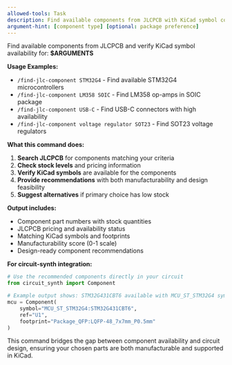 ```yaml
---
allowed-tools: Task
description: Find available components from JLCPCB with KiCad symbol compatibility
argument-hint: [component type] [optional: package preference]
---
```


Find available components from JLCPCB and verify KiCad symbol availability for: **$ARGUMENTS**

**Usage Examples:**
- `/find-jlc-component STM32G4` - Find available STM32G4 microcontrollers
- `/find-jlc-component LM358 SOIC` - Find LM358 op-amps in SOIC package
- `/find-jlc-component USB-C` - Find USB-C connectors with high availability
- `/find-jlc-component voltage regulator SOT23` - Find SOT23 voltage regulators

**What this command does:**
1. **Search JLCPCB** for components matching your criteria
2. **Check stock levels** and pricing information  
3. **Verify KiCad symbols** are available for the components
4. **Provide recommendations** with both manufacturability and design feasibility
5. **Suggest alternatives** if primary choice has low stock

**Output includes:**
- Component part numbers with stock quantities
- JLCPCB pricing and availability status
- Matching KiCad symbols and footprints
- Manufacturability score (0-1 scale)
- Design-ready component recommendations

**For circuit-synth integration:**
```python
# Use the recommended components directly in your circuit
from circuit_synth import Component

# Example output shows: STM32G431CBT6 available with MCU_ST_STM32G4 symbol
mcu = Component(
    symbol="MCU_ST_STM32G4:STM32G431CBT6",
    ref="U1", 
    footprint="Package_QFP:LQFP-48_7x7mm_P0.5mm"
)
```

This command bridges the gap between component availability and circuit design, ensuring your chosen parts are both manufacturable and supported in KiCad.